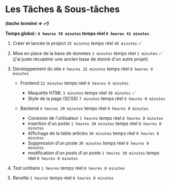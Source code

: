 # Les Tâches & Sous-tâches

**_(tache terminé => ✅)_**

**Temps global : `6 heures 58 minutes` temps réel `0 heures 41 minutes`**

1. Créer et lancée le project `25 minutes` temps réel `40 minutes` ✅

1. Mise en place de la base de données `1 minutes` temps réel `1 minutes` ✅ (j'ai juste récupérer une ancien base de donné d'un autre projet)

1. Développement du site `4 heures 32 minutes` temps réel `0 heures 0 minutes`

   - Frontend `12 minutes` temps réel `0 heures 0 minutes`

     - Maquette HTML `5 minutes` temps réel `30 minutes` ✅
     - Style de la page (SCSS) `7 minutes` temps réel `0 heures 0 minutes`

   - Backend `4 heures 20 minutes` temps réel `0 heures 0 minutes`
     - Conexion de l'utilisateur `1 heures` temps réel `0 heures 0 minutes`
     - Insertion d'un poste `1 heures 30 minutes` temps réel `0 heures 0 minutes`
     - Affichage de la table articles `30 minutes` temps réel `0 heures 0 minutes`
     - Suppression d'un poste `30 minutes` temps réel `0 heures 0 minutes`
     - modification d'un posts d'un poste `1 heures 30 minutes` temps réel `0 heures 0 minutes`

1. Test untitaire `1 heures` temps réel `0 heures 0 minutes`

1. Recette `1 heures` temps réel `0 heures 0 minutes`
